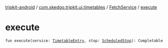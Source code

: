 [tripkit-android](../../index.md) / [com.skedgo.tripkit.ui.timetables](../index.md) / [FetchService](index.md) / [execute](./execute.md)

# execute

`fun execute(service: `[`TimetableEntry`](../../com.skedgo.tripkit.ui.model/-timetable-entry/index.md)`, stop: `[`ScheduledStop`](../../com.skedgo.android.common.model/-scheduled-stop/index.md)`): Completable`